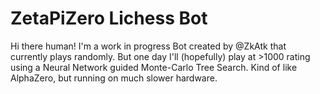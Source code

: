 # ZetaPiZero Lichess Bot
Hi there human! I'm a work in progress Bot created by @ZkAtk that currently plays randomly. But one day I'll (hopefully) play at >1000 rating using a Neural Network guided Monte-Carlo Tree Search. Kind of like AlphaZero, but running on much slower hardware.
